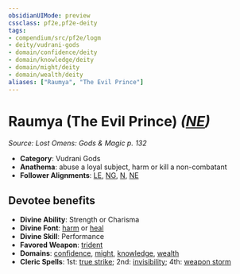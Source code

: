 ```yaml
---
obsidianUIMode: preview
cssclass: pf2e,pf2e-deity
tags:
- compendium/src/pf2e/logm
- deity/vudrani-gods
- domain/confidence/deity
- domain/knowledge/deity
- domain/might/deity
- domain/wealth/deity
aliases: ["Raumya", "The Evil Prince"]
---
```

# Raumya (The Evil Prince) *([NE](../../../Rules/traits/neutral-evil-b1.md))*  
*Source: Lost Omens: Gods & Magic p. 132*  

- **Category**: Vudrani Gods
- **Anathema**: abuse a loyal subject, harm or kill a non-combatant
- **Follower Alignments**: [LE](../../../Rules/traits/lawful-evil-b1.md), [NG](../../../Rules/traits/neutral-good-b1.md), [N](../../../Rules/traits/neutral-b1.md), [NE](../../../Rules/traits/neutral-evil-b1.md)

## Devotee benefits

- **Divine Ability**: Strength or Charisma
- **Divine Font**: [harm](../../spells/harm.md) or [heal](../../spells/heal.md)
- **Divine Skill**: Performance
- **Favored Weapon**: [trident](../../equipment/items/trident.md)
- **Domains**: [confidence](../domains.md#Confidence), [might](../domains.md#Might), [knowledge](../domains.md#Knowledge), [wealth](../domains.md#Wealth)
- **Cleric Spells**: 1st: [true strike](../../spells/true-strike.md); 2nd: [invisibility](../../spells/invisibility.md); 4th: [weapon storm](../../spells/weapon-storm.md)